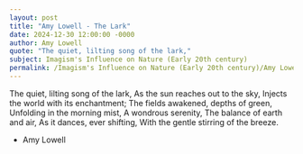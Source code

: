 ```yaml
---
layout: post
title: "Amy Lowell - The Lark"
date: 2024-12-30 12:00:00 -0000
author: Amy Lowell
quote: "The quiet, lilting song of the lark,"
subject: Imagism's Influence on Nature (Early 20th century)
permalink: /Imagism's Influence on Nature (Early 20th century)/Amy Lowell/Amy Lowell - The Lark
---
```


The quiet, lilting song of the lark,
As the sun reaches out to the sky,
Injects the world with its enchantment;
The fields awakened, depths of green,
Unfolding in the morning mist,
A wondrous serenity,
The balance of earth and air,
As it dances, ever shifting,
With the gentle stirring of the breeze.

- Amy Lowell
